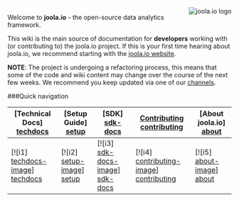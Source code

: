 <img src="http://i.imgur.com/Kx6l8s3.png" alt="joola.io logo" title="joola.io" align="right" />

Welcome to **joola.io** - the open-source data analytics framework.

This wiki is the main source of documentation for **developers** working with (or contributing to) the joola.io project.
If this is your first time hearing about joola.io, we recommend starting with the [joola.io website][website].

>
**NOTE**: The project is undergoing a refactoring process, this means that some of the code and wiki content may change over the course of the next few weeks. We recommend you keep updated via one of our [channels](talk-to-us).


###Quick navigation

| **[Technical Docs] [techdocs]**     | **[Setup Guide] [setup]**     | **[SDK] [sdk-docs]**           | **[Contributing] [contributing]**           | **[About joola.io] [about]**     |
|-------------------------------------|-------------------------------|-----------------------------------|---------------------------------------------|-------------------------------------|
| [![i1] [techdocs-image]] [techdocs] | [![i2] [setup-image]] [setup] | [![i3] [sdk-docs-image]] [sdk-docs] | [![i4] [contributing-image]] [contributing] | [![i5] [about-image]] [about] |


[website]: http://joola.io

[architecture-doc]: https://github.com/joola/joola.io/wiki/Technical-architecture
[talk-to-us]: https://github.com/joola/joola.io/wiki/Talk-to-us

[about-image]: https://raw.github.com/joola/joola.io/develop/docs/images/about.png
[techdocs-image]: https://raw.github.com/joola/joola.io/develop/docs/images/techdocs.png
[setup-image]: https://raw.github.com/joola/joola.io/develop/docs/images/setup.png
[sdk-docs-image]: https://raw.github.com/joola/joola.io/develop/docs/images/roadmap.png
[contributing-image]: https://raw.github.com/joola/joola.io/develop/docs/images/contributing.png
[issues-image]: https://raw.github.com/joola/joola.io/develop/docs/images/issues.png

[about]: https://github.com/joola/joola.io/wiki/joola.io-overview
[techdocs]: https://github.com/joola/joola.io/wiki/Technical-documentation
[setup]: https://github.com/joola/joola.io/wiki/Setting-up-joola.io
[sdk-docs]: https://github.com/joola/joola.io/wiki/sdk
[contributing]: https://github.com/joola/joola.io/wiki/Contributing
[issues]: https://github.com/joola/joola.io/issues

